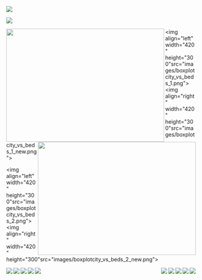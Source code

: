 
  ![](images/city_vs_city_count.png)

  ![](images/type_vs_type_count.png)


  <img align="left" width="420" height="300" src="images/boxplotcity_vs_price_1.png">   
  <img align="right" width="420" height="300" src="images/boxplotcity_vs_price_2.png">

  <img align="left" width="420" height="300"src="images/boxplotcity_vs_beds_1.png">   
  <img align="right" width="420" height="300"src="images/boxplotcity_vs_beds_1_new.png"> 

  <img align="left" width="420" height="300"src="images/boxplotcity_vs_beds_2.png">   
  <img align="right" width="420" height="300"src="images/boxplotcity_vs_beds_2_new.png">
  
  <img align="left" src="images/boxplotcity_vs_sqft_1.png">   
  <img align="right" src="images/boxplotcity_vs_sqft_1_new.png">

  <img align="left" src="images/boxplotcity_vs_sqft_2.png">   
  <img align="right" src="images/boxplotcity_vs_sqft_2_new.png"> 

  <img align="left" src="images/scatterplot_price_vs_sqft.png">   
  <img align="right" src="images/scatterplot_price_vs_sqft_new.png">

  <img align="left" src="images/scatterplot_price_vs_beds.png">   
  <img align="right" src="images/scatterplot_price_vs_beds_new.png"> 

  <img align="left" src="images/scatterplot_price_vs_baths.png">   
  <img align="right" src="images/scatterplot_price_vs_baths_new.png">






